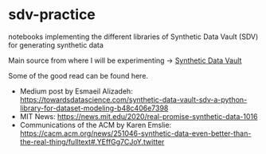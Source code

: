 # sdv-practice
notebooks implementing the different libraries of Synthetic Data Vault (SDV) for generating synthetic data

Main source from where I will be experimenting -> [Synthetic Data Vault](https://sdv.dev/SDV/index.html)

Some of the good read can be found here.
- Medium post by Esmaeil Alizadeh: https://towardsdatascience.com/synthetic-data-vault-sdv-a-python-library-for-dataset-modeling-b48c406e7398 
- MIT News: https://news.mit.edu/2020/real-promise-synthetic-data-1016
- Communications of the ACM by Karen Emslie: https://cacm.acm.org/news/251046-synthetic-data-even-better-than-the-real-thing/fulltext#.YEffGg7CJoY.twitter
